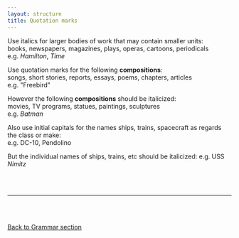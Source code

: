 ```yaml
---
layout: structure
title: Quotation marks
---
```


Use italics for larger bodies of work that may contain smaller units:  
books, newspapers, magazines, plays, operas, cartoons, periodicals  
e.g. *Hamilton*, *Time*  


Use quotation marks for the following **compositions**:  
songs, short stories, reports, essays, poems, chapters, articles  
e.g. "Freebird"


However the following **compositions** should be italicized:  
movies, TV programs, statues, paintings, sculptures  
e.g. *Batman*

Also use initial capitals for the names ships, trains, spacecraft as regards the class or make:  
e.g. DC-10, Pendolino  

But the individual names of ships, trains, etc should be italicized:
e.g. USS *Nimitz*



<br/>
<br/>

---

<br/>
<br/>

[Back to Grammar section]({{site.baseurl}}/blog)